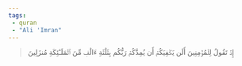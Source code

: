 ```yaml
---
tags: 
 - quran 
 - "Ali 'Imran"
---
```


> إِذۡ تَقُولُ لِلۡمُؤۡمِنِينَ أَلَن يَكۡفِيَكُمۡ أَن يُمِدَّكُمۡ رَبُّكُم بِثَلَٰثَةِ ءَالَٰفٖ مِّنَ ٱلۡمَلَـٰٓئِكَةِ مُنزَلِينَ
